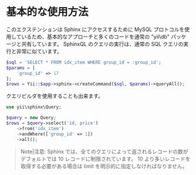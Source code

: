 基本的な使用方法
================

このエクステンションは Sphinx にアクセスするために MySQL プロトコルを使用しているため、基本的なアプローチと多くのコードを通常の "yii\db" パッケージと共有しています。
SphinxQL のクエリの実行は、通常の SQL クエリの実行と非常に似ています。

```php
$sql = 'SELECT * FROM idx_item WHERE group_id = :group_id';
$params = [
    'group_id' => 17
];
$rows = Yii::$app->sphinx->createCommand($sql, $params)->queryAll();
```

クエリビルダを使用することも出来ます。

```php
use yii\sphinx\Query;

$query = new Query;
$rows = $query->select('id, price')
    ->from('idx_item')
    ->andWhere(['group_id' => 1])
    ->all();
```

> Note|注意: Sphinx では、全てのクエリによって返されるレコードの数がデフォルトでは 10 レコードに制限されています。
  10 より多いレコードを取得する必要がある場合は limit を明示的に指定しなければなりません。
